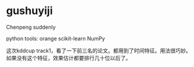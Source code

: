 gushuyiji
=========

Chenpeng suddenly

python tools:
orange
scikit-learn
NumPy

这次kddcup track1，看了一下前三名的论文。都用到了时间特征。用法很巧妙。如果没有这个特征，效果估计都要排行几十位以后了。



